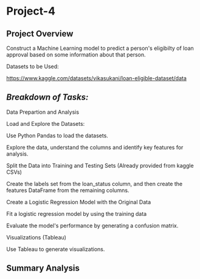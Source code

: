 # Project-4

**Project Overview**
--------------------------------

Construct a Machine Learning model to predict a person's eligibilty of loan approval based on some information about that person. 


Datasets to be Used:

https://www.kaggle.com/datasets/vikasukani/loan-eligible-dataset/data

*Breakdown of Tasks:*
---------------------------------

Data Prepartion and Analysis

Load and Explore the Datasets:

  Use Python Pandas to load the datasets.

  Explore the data, understand the columns and identify key features for analysis.


 Split the Data into Training and Testing Sets (Already provided from kaggle CSVs)

   Create the labels set from the loan_status column, and then create the features DataFrame from the remaining columns. 


 Create a Logistic Regression Model with the Original Data

   Fit a logistic regression model by using the training data

   Evaluate the model's performance by generating a confusion matrix.


 Visualizations (Tableau)

   Use Tableau to generate visualizations. 


 Summary Analysis
 ------------------------------



  

  


